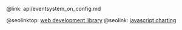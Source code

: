 @link: api/eventsystem_on_config.md

@seolinktop: [web development library](https://webix.com)
@seolink: [javascript charting](https://webix.com/widget/charts/)